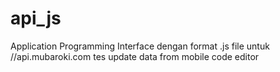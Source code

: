 # api_js
 Application Programming Interface dengan format .js file untuk //api.mubaroki.com
 tes update data from mobile code editor